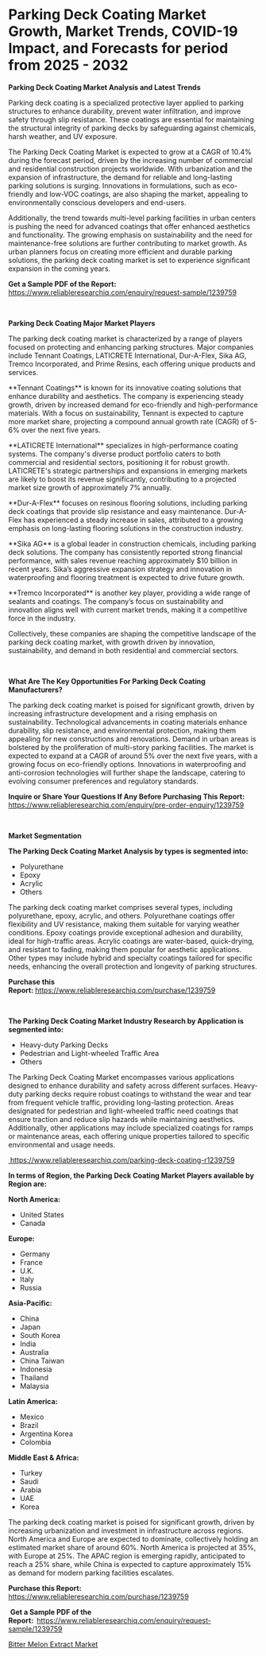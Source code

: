 <p><h1>Parking Deck Coating Market Growth, Market Trends, COVID-19 Impact, and Forecasts for period from 2025 - 2032</h1></p><p><strong>Parking Deck Coating Market Analysis and Latest Trends</strong></p>
<p><p>Parking deck coating is a specialized protective layer applied to parking structures to enhance durability, prevent water infiltration, and improve safety through slip resistance. These coatings are essential for maintaining the structural integrity of parking decks by safeguarding against chemicals, harsh weather, and UV exposure.</p><p>The Parking Deck Coating Market is expected to grow at a CAGR of 10.4% during the forecast period, driven by the increasing number of commercial and residential construction projects worldwide. With urbanization and the expansion of infrastructure, the demand for reliable and long-lasting parking solutions is surging. Innovations in formulations, such as eco-friendly and low-VOC coatings, are also shaping the market, appealing to environmentally conscious developers and end-users.</p><p>Additionally, the trend towards multi-level parking facilities in urban centers is pushing the need for advanced coatings that offer enhanced aesthetics and functionality. The growing emphasis on sustainability and the need for maintenance-free solutions are further contributing to market growth. As urban planners focus on creating more efficient and durable parking solutions, the parking deck coating market is set to experience significant expansion in the coming years.</p></p>
<p><strong>Get a Sample PDF of the Report:&nbsp;</strong> <a href="https://www.reliableresearchiq.com/enquiry/request-sample/1239759?utm_campaign=3174&utm_medium=2&utm_source=Github&utm_content=ia&utm_term=31032025&utm_id=parking-deck-coating">https://www.reliableresearchiq.com/enquiry/request-sample/1239759</a></p>
<p>&nbsp;</p>
<p><strong>Parking Deck Coating Major Market Players</strong></p>
<p><p>The parking deck coating market is characterized by a range of players focused on protecting and enhancing parking structures. Major companies include Tennant Coatings, LATICRETE International, Dur-A-Flex, Sika AG, Tremco Incorporated, and Prime Resins, each offering unique products and services.</p><p>**Tennant Coatings** is known for its innovative coating solutions that enhance durability and aesthetics. The company is experiencing steady growth, driven by increased demand for eco-friendly and high-performance materials. With a focus on sustainability, Tennant is expected to capture more market share, projecting a compound annual growth rate (CAGR) of 5-6% over the next five years.</p><p>**LATICRETE International** specializes in high-performance coating systems. The company's diverse product portfolio caters to both commercial and residential sectors, positioning it for robust growth. LATICRETE's strategic partnerships and expansions in emerging markets are likely to boost its revenue significantly, contributing to a projected market size growth of approximately 7% annually.</p><p>**Dur-A-Flex** focuses on resinous flooring solutions, including parking deck coatings that provide slip resistance and easy maintenance. Dur-A-Flex has experienced a steady increase in sales, attributed to a growing emphasis on long-lasting flooring solutions in the construction industry. </p><p>**Sika AG** is a global leader in construction chemicals, including parking deck solutions. The company has consistently reported strong financial performance, with sales revenue reaching approximately $10 billion in recent years. Sika’s aggressive expansion strategy and innovation in waterproofing and flooring treatment is expected to drive future growth.</p><p>**Tremco Incorporated** is another key player, providing a wide range of sealants and coatings. The company’s focus on sustainability and innovation aligns well with current market trends, making it a competitive force in the industry.</p><p>Collectively, these companies are shaping the competitive landscape of the parking deck coating market, with growth driven by innovation, sustainability, and demand in both residential and commercial sectors.</p></p>
<p>&nbsp;</p>
<p><strong>What Are The Key Opportunities For Parking Deck Coating Manufacturers?</strong></p>
<p><p>The parking deck coating market is poised for significant growth, driven by increasing infrastructure development and a rising emphasis on sustainability. Technological advancements in coating materials enhance durability, slip resistance, and environmental protection, making them appealing for new constructions and renovations. Demand in urban areas is bolstered by the proliferation of multi-story parking facilities. The market is expected to expand at a CAGR of around 5% over the next five years, with a growing focus on eco-friendly options. Innovations in waterproofing and anti-corrosion technologies will further shape the landscape, catering to evolving consumer preferences and regulatory standards.</p></p>
<p><strong>Inquire or Share Your Questions If Any Before Purchasing This Report:</strong> <a href="https://www.reliableresearchiq.com/enquiry/pre-order-enquiry/1239759?utm_campaign=3174&utm_medium=2&utm_source=Github&utm_content=ia&utm_term=31032025&utm_id=parking-deck-coating">https://www.reliableresearchiq.com/enquiry/pre-order-enquiry/1239759</a></p>
<p>&nbsp;</p>
<p><strong>Market Segmentation</strong></p>
<p><strong>The Parking Deck Coating Market Analysis by types is segmented into:</strong></p>
<p><ul><li>Polyurethane</li><li>Epoxy</li><li>Acrylic</li><li>Others</li></ul></p>
<p><p>The parking deck coating market comprises several types, including polyurethane, epoxy, acrylic, and others. Polyurethane coatings offer flexibility and UV resistance, making them suitable for varying weather conditions. Epoxy coatings provide exceptional adhesion and durability, ideal for high-traffic areas. Acrylic coatings are water-based, quick-drying, and resistant to fading, making them popular for aesthetic applications. Other types may include hybrid and specialty coatings tailored for specific needs, enhancing the overall protection and longevity of parking structures.</p></p>
<p><strong>Purchase this Report:&nbsp;</strong><a href="https://www.reliableresearchiq.com/purchase/1239759?utm_campaign=3174&utm_medium=2&utm_source=Github&utm_content=ia&utm_term=31032025&utm_id=parking-deck-coating">https://www.reliableresearchiq.com/purchase/1239759</a></p>
<p>&nbsp;</p>
<p><strong>The Parking Deck Coating Market Industry Research by Application is segmented into:</strong></p>
<p><ul><li>Heavy-duty Parking Decks</li><li>Pedestrian and Light-wheeled Traffic Area</li><li>Others</li></ul></p>
<p><p>The Parking Deck Coating Market encompasses various applications designed to enhance durability and safety across different surfaces. Heavy-duty parking decks require robust coatings to withstand the wear and tear from frequent vehicle traffic, providing long-lasting protection. Areas designated for pedestrian and light-wheeled traffic need coatings that ensure traction and reduce slip hazards while maintaining aesthetics. Additionally, other applications may include specialized coatings for ramps or maintenance areas, each offering unique properties tailored to specific environmental and usage needs.</p></p>
<p><a href="https://www.reliableresearchiq.com/parking-deck-coating-r1239759?utm_campaign=3174&utm_medium=2&utm_source=Github&utm_content=ia&utm_term=31032025&utm_id=parking-deck-coating">&nbsp;https://www.reliableresearchiq.com/parking-deck-coating-r1239759</a></p>
<p><strong>In terms of Region, the Parking Deck Coating Market Players available by Region are:</strong></p>
<p>
    <p> <strong> North America: </strong>
        <ul>
            <li>United States</li>
            <li>Canada</li>
        </ul>
        </p> 
    <p> <strong> Europe: </strong>
        <ul>
            <li>Germany</li>
            <li>France</li>
            <li>U.K.</li>
            <li>Italy</li>
            <li>Russia</li>
        </ul>
        </p> 
    <p> <strong> Asia-Pacific: </strong>
        <ul>
            <li>China</li>
            <li>Japan</li>
            <li>South Korea</li>
            <li>India</li>
            <li>Australia</li>
            <li>China Taiwan</li>
            <li>Indonesia</li>
            <li>Thailand</li>
            <li>Malaysia</li>
        </ul>
        </p> 
    <p> <strong> Latin America: </strong>
        <ul>
            <li>Mexico</li>
            <li>Brazil</li>
            <li>Argentina Korea</li>
            <li>Colombia</li>
        </ul>
        </p> 
    <p> <strong> Middle East & Africa: </strong>
        <ul>
            <li>Turkey</li>
            <li>Saudi</li>
            <li>Arabia</li>
            <li>UAE</li>
            <li>Korea</li>
        </ul>
    </p>
    </p>
<p><p>The parking deck coating market is poised for significant growth, driven by increasing urbanization and investment in infrastructure across regions. North America and Europe are expected to dominate, collectively holding an estimated market share of around 60%. North America is projected at 35%, with Europe at 25%. The APAC region is emerging rapidly, anticipated to reach a 25% share, while China is expected to capture approximately 15% as demand for modern parking facilities escalates.</p></p>
<p><strong>Purchase this Report: </strong><a href="https://www.reliableresearchiq.com/purchase/1239759?utm_campaign=3174&utm_medium=2&utm_source=Github&utm_content=ia&utm_term=31032025&utm_id=parking-deck-coating">https://www.reliableresearchiq.com/purchase/1239759</a></p>
<p>&nbsp;<strong>Get a Sample PDF of the Report:&nbsp;&nbsp;</strong><a href="https://www.reliableresearchiq.com/enquiry/request-sample/1239759?utm_campaign=3174&utm_medium=2&utm_source=Github&utm_content=ia&utm_term=31032025&utm_id=parking-deck-coating">https://www.reliableresearchiq.com/enquiry/request-sample/1239759</a></p>
<p><strong></strong></p>
<p><p><a href="https://github.com/samesdufloiw/Market-Research-Report-List-1/blob/main/bitter-melon-extract-market.md?utm_campaign=3174&utm_medium=2&utm_source=Github&utm_content=ia&utm_term=31032025&utm_id=parking-deck-coating">Bitter Melon Extract Market</a></p></p>